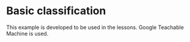 # Basic classification
This example is developed to be used in the lessons.
Google Teachable Machine is used.
